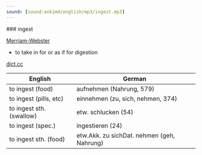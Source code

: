 ```yaml
---
sound: [sound:ankimd/english/mp3/ingest.mp3]
---
```


\### ingest

[Merriam-Webster](https://www.merriam-webster.com/dictionary/ingest)

- to take in for or as if for digestion

[dict.cc](https://www.dict.cc/ingest)

| English        | German       |
| -------------- | ------------ |
| to ingest (food) | aufnehmen (Nahrung, 579) |
| to ingest (pills, etc) | einnehmen (zu, sich, nehmen, 374) |
| to ingest sth. (swallow) | etw. schlucken (54) |
| to ingest (spec.) | ingestieren (24) |
| to ingest sth. (food) | etw.Akk. zu sichDat. nehmen (geh, Nahrung) |
